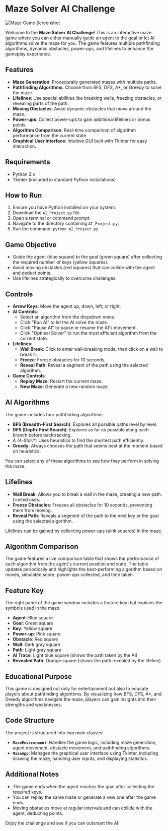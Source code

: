 # Maze Solver AI Challenge

![Maze Game Screenshot](screenshot.png)  <!-- Placeholder for screenshot -->

Welcome to the **Maze Solver AI Challenge**! This is an interactive maze game where you can either manually guide an agent to the goal or let AI algorithms solve the maze for you. The game features multiple pathfinding algorithms, dynamic obstacles, power-ups, and lifelines to enhance the gameplay experience.

## Features

- **Maze Generation**: Procedurally generated mazes with multiple paths.
- **Pathfinding Algorithms**: Choose from BFS, DFS, A*, or Greedy to solve the maze.
- **Lifelines**: Use special abilities like breaking walls, freezing obstacles, or revealing parts of the path.
- **Moving Obstacles**: Avoid dynamic obstacles that move around the maze.
- **Power-ups**: Collect power-ups to gain additional lifelines or bonus points.
- **Algorithm Comparison**: Real-time comparison of algorithm performance from the current state.
- **Graphical User Interface**: Intuitive GUI built with Tkinter for easy interaction.

## Requirements

- Python 3.x
- Tkinter (included in standard Python installations)

## How to Run

1. Ensure you have Python installed on your system.
2. Download the `AI_Project.py` file.
3. Open a terminal or command prompt.
4. Navigate to the directory containing `AI_Project.py`.
5. Run the command: `python AI_Project.py`

## Game Objective

- Guide the agent (blue square) to the goal (green square) after collecting the required number of keys (yellow squares).
- Avoid moving obstacles (red squares) that can collide with the agent and deduct points.
- Use lifelines strategically to overcome challenges.

## Controls

- **Arrow Keys**: Move the agent up, down, left, or right.
- **AI Controls**:
  - Select an algorithm from the dropdown menu.
  - Click "Run AI" to let the AI solve the maze.
  - Click "Pause AI" to pause or resume the AI's movement.
  - Click "Optimal Solver" to run the most efficient algorithm from the current state.
- **Lifelines**:
  - **Wall Break**: Click to enter wall-breaking mode, then click on a wall to break it.
  - **Freeze**: Freeze obstacles for 10 seconds.
  - **Reveal Path**: Reveal a segment of the path using the selected algorithm.
- **Game Controls**:
  - **Replay Maze**: Restart the current maze.
  - **New Maze**: Generate a new random maze.

## AI Algorithms

The game includes four pathfinding algorithms:

- **BFS (Breadth-First Search)**: Explores all possible paths level by level.
- **DFS (Depth-First Search)**: Explores as far as possible along each branch before backtracking.
- **A* (A-Star)**: Uses heuristics to find the shortest path efficiently.
- **Greedy**: Always chooses the path that seems best at the moment based on heuristics.

You can select any of these algorithms to see how they perform in solving the maze.

## Lifelines

- **Wall Break**: Allows you to break a wall in the maze, creating a new path. Limited uses.
- **Freeze Obstacles**: Freezes all obstacles for 10 seconds, preventing them from moving.
- **Reveal Path**: Reveals a segment of the path to the next key or the goal using the selected algorithm.

Lifelines can be gained by collecting power-ups (pink squares) in the maze.

## Algorithm Comparison

The game features a live comparison table that shows the performance of each algorithm from the agent's current position and state. The table updates periodically and highlights the best-performing algorithm based on moves, simulated score, power-ups collected, and time taken.

## Feature Key

The right panel of the game window includes a feature key that explains the symbols used in the maze:

- **Agent**: Blue square
- **Goal**: Green square
- **Key**: Yellow square
- **Power-up**: Pink square
- **Obstacle**: Red square
- **Wall**: Dark gray square
- **Path**: Light gray square
- **AI Trace**: Light blue square (shows the path taken by the AI)
- **Revealed Path**: Orange square (shows the path revealed by the lifeline)

## Educational Purpose

This game is designed not only for entertainment but also to educate players about pathfinding algorithms. By visualizing how BFS, DFS, A*, and Greedy algorithms navigate the maze, players can gain insights into their strengths and weaknesses.

## Code Structure

The project is structured into two main classes:

- **`MazeEnvironment`**: Handles the game logic, including maze generation, agent movement, obstacle movement, and pathfinding algorithms.
- **`MazeApp`**: Manages the graphical user interface using Tkinter, including drawing the maze, handling user inputs, and displaying statistics.

## Additional Notes

- The game ends when the agent reaches the goal after collecting the required keys.
- You can replay the same maze or generate a new one after the game ends.
- Moving obstacles move at regular intervals and can collide with the agent, deducting points.

Enjoy the challenge and see if you can outsmart the AI!